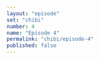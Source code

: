 ```yaml
---
layout: "episode"
set: "chibi"
number: 4
name: "Episode 4"
permalink: "chibi/episode-4"
published: false
---
```

